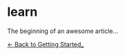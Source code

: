 # learn

The beginning of an awesome article...



[<- Back to Getting Started_](../getting-started.md)
